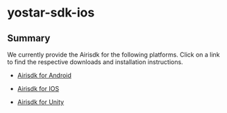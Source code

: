 # yostar-sdk-ios
## Summary
We currently provide the Airisdk for the following platforms. Click on a link to find the respective downloads and installation instructions.

* [
Airisdk for Android](https://github.com/Yostardev/yostarsdk/blob/master/docs/ZH/Android/summary.md)

* [
Airisdk for IOS](https://github.com/Yostardev/yostarsdk/blob/master/docs/ZH/iOS/summary.md)

* [
Airisdk for Unity](https://github.com/Yostardev/yostarsdk/blob/master/docs/ZH/Unity3D/summary.md)

